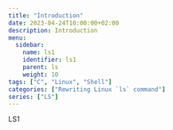 ```yaml
---
title: "Introduction"
date: 2023-04-24T10:00:00+02:00
description: Introduction
menu:
  sidebar:
    name: ls1
    identifier: ls1
    parent: ls
    weight: 10
tags: ["C", "Linux", "Shell"]
categories: ["Rewriting Linux `ls` command"]
series: ["LS"]
---
```


LS1
